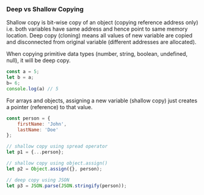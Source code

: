 ### Deep vs Shallow Copying
Shallow copy is bit-wise copy of an object (copying reference address only) i.e. both variables have same address and hence point to same memory location. Deep copy (cloning) means all values of new variable are copied and disconnected from original variable (different addresses are allocated).

When copying primitive data types (number, string, boolean, undefined, null), it will be deep copy. 
```js
const a = 5;
let b = a;
b= 6;
console.log(a) // 5
```

For arrays and objects, assigning a new variable (shallow copy) just creates a pointer (reference) to that value.
```js
const person = {
    firstName: 'John',
    lastName: 'Doe'
};

// shallow copy using spread operator
let p1 = {...person};

// shallow copy using object.assign()
let p2 = Object.assign({}, person);

// deep copy using JSON
let p3 = JSON.parse(JSON.stringify(person));
```
